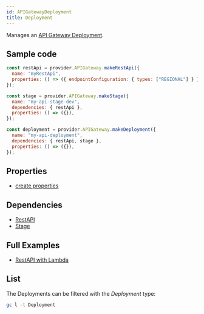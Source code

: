 ```yaml
---
id: APIGatewayDeployment
title: Deployment
---
```


Manages an [API Gateway Deployment](https://console.aws.amazon.com/apigateway/main/apis).

## Sample code

```js
const restApi = provider.APIGateway.makeRestApi({
  name: "myRestApi",
  properties: () => ({ endpointConfiguration: { types: ["REGIONAL"] } }),
});

const stage = provider.APIGateway.makeStage({
  name: "my-api-stage-dev",
  dependencies: { restApi },
  properties: () => ({}),
});

const deployment = provider.APIGateway.makeDeployment({
  name: "my-api-deployment",
  dependencies: { restApi, stage },
  properties: () => ({}),
});
```

## Properties

- [create properties](https://docs.aws.amazon.com/AWSJavaScriptSDK/latest/AWS/APIGateway.html#createDeployment-property)

## Dependencies

- [RestAPI](./RestAPI)
- [Stage](./Stage)

## Full Examples

- [RestAPI with Lambda](https://github.com/grucloud/grucloud/tree/main/examples/aws/api-gateway/restapi-lambda)

## List

The Deployments can be filtered with the _Deployment_ type:

```sh
gc l -t Deployment
```

```txt

```
